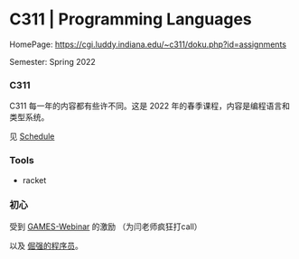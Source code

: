 # C311 | Programming Languages

HomePage: https://cgi.luddy.indiana.edu/~c311/doku.php?id=assignments

Semester: Spring 2022

### C311

C311 每一年的内容都有些许不同。这是 2022 年的春季课程，内容是编程语言和类型系统。

见 [Schedule](https://cgi.luddy.indiana.edu/~c311/doku.php?id=schedule)

### Tools

+ racket

### 初心

受到 [GAMES-Webinar](https://space.bilibili.com/512313464/?spm_id_from=333.999.0.0) 的激励 （为闫老师疯狂打call）

以及 [倔强的程序员](https://zhuanlan.zhihu.com/p/165524567)。

